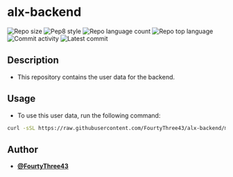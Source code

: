 # alx-backend

![Repo size](https://img.shields.io/github/repo-size/FourtyThree43/alx-backend)
![Pep8 style](https://img.shields.io/badge/PEP8-style%20guide-red?style=round-square)
![Repo language count](https://img.shields.io/github/languages/count/FourtyThree43/alx-backend?style=round-square)
![Repo top language](https://img.shields.io/github/languages/top/FourtyThree43/alx-backend?style=round-square)
![Commit activity](https://img.shields.io/github/commit-activity/m/FourtyThree43/alx-backend?style=round-square)
![Latest commit](https://img.shields.io/github/last-commit/FourtyThree43/alx-backend?style=round-square)

## Description

- This repository contains the user data for the backend.

## Usage

- To use this user data, run the following command:

```bash
curl -sSL https://raw.githubusercontent.com/FourtyThree43/alx-backend/main/user_data.sh | bash
```

## Author

- [**@FourtyThree43**](https://www.github.com/FourtyThree43/alx-backend/)
